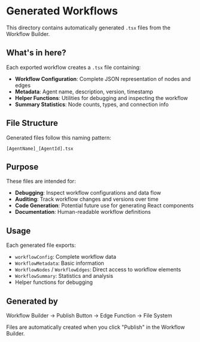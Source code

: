 # Generated Workflows

This directory contains automatically generated `.tsx` files from the Workflow Builder.

## What's in here?

Each exported workflow creates a `.tsx` file containing:

- **Workflow Configuration**: Complete JSON representation of nodes and edges
- **Metadata**: Agent name, description, version, timestamp
- **Helper Functions**: Utilities for debugging and inspecting the workflow
- **Summary Statistics**: Node counts, types, and connection info

## File Structure

Generated files follow this naming pattern:
```
[AgentName]_[AgentId].tsx
```

## Purpose

These files are intended for:
- **Debugging**: Inspect workflow configurations and data flow
- **Auditing**: Track workflow changes and versions over time
- **Code Generation**: Potential future use for generating React components
- **Documentation**: Human-readable workflow definitions

## Usage

Each generated file exports:
- `workflowConfig`: Complete workflow data
- `WorkflowMetadata`: Basic information
- `WorkflowNodes` / `WorkflowEdges`: Direct access to workflow elements
- `WorkflowSummary`: Statistics and analysis
- Helper functions for debugging

## Generated by

Workflow Builder → Publish Button → Edge Function → File System

Files are automatically created when you click "Publish" in the Workflow Builder.